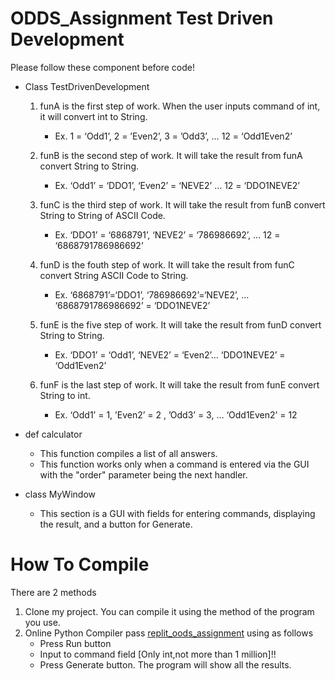 # ODDS_Assignment Test Driven Development

Please follow these component before code!

* Class TestDrivenDevelopment
   1. funA is the first step of work. When the user inputs command of int, it will convert int to String. 
      * Ex. 1 = ‘Odd1’, 2 = ’Even2’, 3 = ’Odd3’, … 12 = ‘Odd1Even2’
      
   2. funB is the second step of work. It will take the result from funA convert String to String. 
      * Ex. ‘Odd1’ = ‘DDO1’, ‘Even2’ = ‘NEVE2’ … 12 = ‘DDO1NEVE2’
      
   3. funC is the third step of work. It will take the result from funB convert String to String of ASCII Code.
      * Ex. ‘DDO1’ = ‘6868791’, ‘NEVE2’ = ‘786986692’, … 12 = ‘6868791786986692’
      
   4. funD is the fouth step of work. It will take the result from funC convert String ASCII Code to String.
      * Ex. ‘6868791’=‘DDO1’, ‘786986692’=‘NEVE2’, … ‘6868791786986692’ = ‘DDO1NEVE2’
      
   5. funE is the five step of work. It will take the result from funD convert String to String.
      * Ex. ‘DDO1’ = ‘Odd1’, ‘NEVE2’ = ‘Even2’… ‘DDO1NEVE2’ = ‘Odd1Even2’
      
   6. funF is the last step of work. It will take the result from funE convert String to int.
      * Ex. ‘Odd1’ = 1, ’Even2’ = 2 , ’Odd3’ = 3, … ‘Odd1Even2’ = 12
    
* def calculator
    - This function compiles a list of all answers. 
    - This function works only when a command is entered via the GUI with the "order" parameter being the next handler.

* class MyWindow
    - This section is a GUI with fields for entering commands, displaying the result, and a button for Generate.

# How To Compile
There are 2 methods
1. Clone my project. You can compile it using the method of the program you use.
2. Online Python Compiler pass [replit_oods_assignment](https://replit.com/@Apinanz/TestDrivenDevelopment#main.py) using as follows
    - Press Run button
    - Input to command field [Only int,not more than 1 million]!!
    - Press Generate button. The program will show all the results.
            

    
    
      


